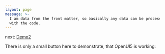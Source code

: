 ```yaml
---
layout: page
message: >-
  I am data from the front matter, so basically any data can be processed without fiddling
  with the code.
---
```


next: [Demo2](demo2)

There is only a small button here to demonstrate, that OpenUI5 is working:

<script>
   var btn = new sap.m.Button({
      text:'Hello World',
      press:function(){alert('{{ page.message }}');}
   });
   btn.placeAt('content');
</script>
